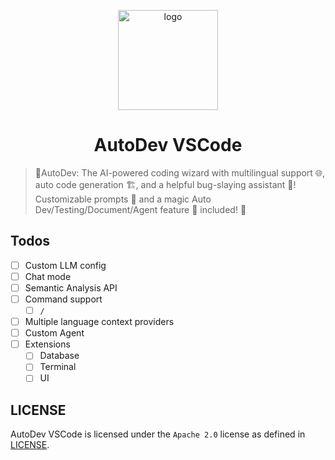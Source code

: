 <p align="center">
  <img src="plugin/src/main/resources/META-INF/pluginIcon.svg" width="160px" height="160px"  alt="logo" />
</p>
<h1 align="center">AutoDev VSCode</h1>

>  🧙‍AutoDev: The AI-powered coding wizard with multilingual support 🌐, auto code generation 🏗️, and a helpful bug-slaying assistant 🐞! Customizable prompts 🎨 and a magic Auto Dev/Testing/Document/Agent feature 🧪 included! 🚀 

## Todos

- [ ] Custom LLM config
- [ ] Chat mode
- [ ] Semantic Analysis API
- [ ] Command support
    - [ ] `/`
- [ ] Multiple language context providers
- [ ] Custom Agent
- [ ] Extensions
    - [ ] Database
    - [ ] Terminal
    - [ ] UI

## LICENSE

AutoDev VSCode is licensed under the `Apache 2.0` license as defined in [LICENSE](./LICENSE).
